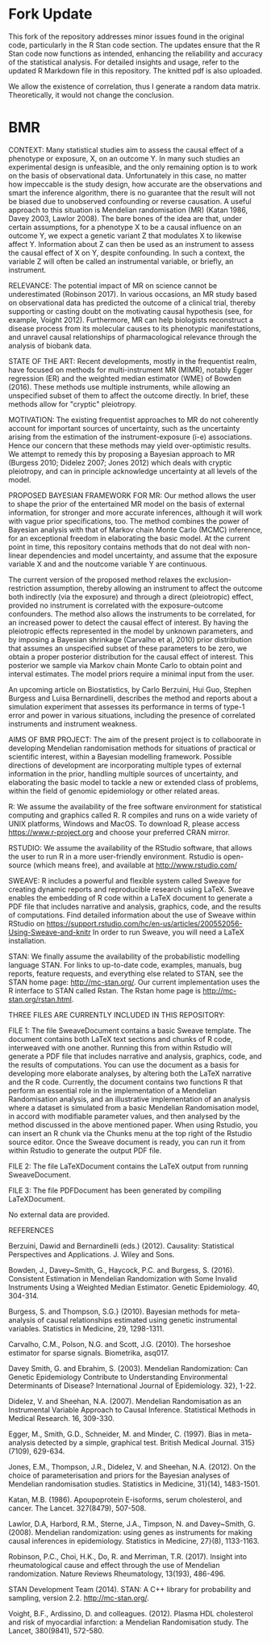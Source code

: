 # Fork Update

This fork of the repository addresses minor issues found in the original code, particularly in the R Stan code section. The updates ensure that the R Stan code now functions as intended, enhancing the reliability and accuracy of the statistical analysis. For detailed insights and usage, refer to the updated R Markdown file in this repository. The knitted pdf is also uploaded.

We allow the existence of correlation, thus I generate a random data matrix. Theoretically, it would not change the conclusion.

# BMR
CONTEXT: Many statistical studies aim to assess the causal effect of a phenotype or exposure, X, on an outcome Y. In many such studies
an experimental design is unfeasible, and the only remaining option is to work on the basis of observational data. Unfortunately in
this case, no matter how impeccable is the study design, how accurate are the observations and smart the inference algorithm, there
is no guarantee that the result will not be biased due to unobserved confounding or reverse causation. A useful approach to this 
situation is Mendelian randomisation (MR) (Katan 1986, Davey 2003, Lawlor 2008). The bare bones of the idea are that, under
certain assumptions, for a  phenotype X to be a causal influence on an outcome Y, we expect a genetic variant Z that modulates 
X to likewise affect Y.  Information about Z can then be used as an instrument to assess the causal effect of X on Y, despite confounding.
In such a context, the variable Z will often be called an instrumental variable, or briefly, an instrument.

RELEVANCE: The potential impact of MR on science cannot be underestimated (Robinson 2017). In various occasions, an MR study based on
observational data has predicted the outcome  of a clinical trial, thereby supporting or casting doubt on  the motivating causal
hypothesis (see, for example, Voight 2012). Furthermore, MR can help biologists reconstruct a disease process from its molecular 
causes to its phenotypic manifestations, and unravel causal relationships of pharmacological relevance through the analysis of 
biobank data.

STATE OF THE ART: Recent developments, mostly in the frequentist realm, have focused on methods for multi-instrument MR (MIMR),
notably Egger regression (ER) and the weighted median estimator (WME) of Bowden (2016). These methods use multiple instruments,
while allowing an unspecified subset of them to affect the outcome directly. In brief, these methods allow for "cryptic" pleiotropy.

MOTIVATION: The existing frequentist approaches to MR do not coherently account for important sources of uncertainty, such as the
uncertainty arising from the estimation of the instrument-exposure (i-e) associations. Hence our concern that these methods may 
yield over-optimistic results. We attempt to remedy this by proposing a Bayesian approach to MR (Burgess 2010; Didelez 2007;
Jones 2012) which deals with cryptic pleiotropy, and can in principle acknowledge uncertainty at all levels of the model. 

PROPOSED BAYESIAN FRAMEWORK FOR MR: Our method allows the user to shape the prior of the entertained MR model on the basis of 
external information, for stronger and more  accurate inferences, although it will work with vague prior specifications, too. 
The method combines the power of Bayesian analysis with  that of Markov chain Monte Carlo (MCMC) inference, for an exceptional 
freedom in elaborating the  basic model. At the current point in time, this repository contains methods that do not deal with 
non-linear dependencies and  model uncertainty, and assume that the exposure variable X and and the noutcome variable Y are 
continuous.

The current version of the proposed method relaxes the  exclusion-restriction assumption, thereby allowing an instrument to affect 
the outcome both indirectly (via the exposure) and through a direct (pleiotropic) effect, provided no instrument is correlated with
the exposure-outcome confounders. The method also allows the instruments to be correlated, for an increased  power to  detect the
causal effect of interest. By having the pleiotropic effects represented in the model by unknown parameters, and by imposing a 
Bayesian shrinkage (Carvalho et al, 2010) prior distribution that assumes an  unspecified subset of these parameters to be zero, we 
obtain a proper posterior distribution  for the causal effect of interest.  This posterior we sample via  Markov chain Monte Carlo 
to obtain point and interval  estimates. The model priors require a  minimal input from  the user. 

An upcoming article on Biostatistics, by Carlo Berzuini, Hui Guo, Stephen Burgess and Luisa Bernardinelli, describes the method 
and reports about a simulation experiment that assesses its performance in terms of type-1 error and power in various
situations, including the presence of correlated instruments and instrument weakness. 

AIMS OF BMR PROJECT: The aim of the present project is to collaboorate in developing  Mendelian randomisation methods for 
situations of practical or scientific interest, within a Bayesian modelling framework. Possible directions of development 
are incorporating multiple  types of external information in the prior, handling multiple sources of uncertainty, and 
elaborating the basic model to tackle a new or extended class of problems, within the field of genomic epidemiology or other 
related areas.

R: We assume the availability of the free software environment for statistical computing and graphics called R. R compiles and
runs on a wide variety of UNIX platforms, Windows and MacOS. To download R, please access https://www.r-project.org and choose 
your  preferred CRAN mirror.

RSTUDIO: We assume the availability of the RStudio software, that allows the user to run R in a more user-friendly environment.
Rstudio is open-source (which means free), and available at http://www.rstudio.com/

SWEAVE: R includes a powerful and flexible system called Sweave for creating dynamic reports and reproducible research using LaTeX.
Sweave enables the embedding of R code within a LaTeX document to generate a PDF file that includes narrative and analysis, 
graphics, code, and the results of computations. Find detailed information about the use of Sweave within RStudio on
https://support.rstudio.com/hc/en-us/articles/200552056-Using-Sweave-and-knitr In order to run Sweave, you will need a LaTeX
installation.

STAN: We finally assume the availability of the  probabilistic modelling language STAN. For links to up-to-date code, examples, manuals, 
bug reports, feature requests, and  everything else related to  STAN, see the STAN home page: http://mc-stan.org/. Our current
implementation uses the R interface  to STAN called Rstan. The Rstan home page is http://mc-stan.org/rstan.html.


THREE FILES ARE CURRENTLY INCLUDED IN THIS REPOSITORY:

FILE 1: The file SweaveDocument contains a basic Sweave template. The document contains both LaTeX text sections and chunks of R 
code, interweaved  with one another. Running this from within Rstudio will generate a PDF file that includes narrative and 
analysis, graphics, code,  and the results of computations. You can use the document as a basis for developing more elaborate analyses,
by altering both the  LaTeX narrative and the  R code. Currently, the document contains two functions R that perform an essential role
in the implementation  of a Mendelian Randomisation analysis, and an illustrative implementation of an analysis where a dataset is
simulated from a basic Mendelian Randomisation model, in accord with modifiable parameter values, and then analysed by the method
discussed in the above mentioned paper. When using Rstudio, you can insert an R chunk via the Chunks menu at the top right of the 
Rstudio source editor. Once the Sweave document is ready, you can run it from within Rstudio to generate the output PDF file.

FILE 2: The file LaTeXDocument contains the LaTeX output from running SweaveDocument.

FILE 3: The file PDFDocument has been generated by compiling LaTeXDocument.

No external data are provided.

REFERENCES

Berzuini, Dawid and Bernardinelli (eds.) (2012). Causality: Statistical Perspectives and Applications. J. Wiley and Sons.

Bowden, J., Davey~Smith, G., Haycock, P.C. and Burgess, S. (2016). Consistent Estimation in Mendelian Randomization with Some 
Invalid Instruments Using a Weighted Median Estimator. Genetic Epidemiology. 40, 304-314.

Burgess, S. and Thompson, S.G.} (2010). Bayesian methods for meta-analysis of causal relationships estimated
using genetic instrumental variables. Statistics in Medicine, 29, 1298-1311.

Carvalho, C.M., Polson, N.G. and Scott, J.G. (2010). The horseshoe estimator for sparse signals. Biometrika, asq017.

Davey Smith, G. and Ebrahim, S. (2003). Mendelian Randomization: Can Genetic Epidemiology Contribute to Understanding
Environmental Determinants of Disease? International Journal of Epidemiology. 32}, 1-22.

Didelez, V. and Sheehan, N.A. (2007). Mendelian Randomisation as an Instrumental Variable Approach to
Causal Inference. Statistical Methods in Medical Research. 16, 309-330.

Egger, M., Smith, G.D., Schneider, M. and Minder, C. (1997). Bias in meta-analysis detected by a simple, graphical 
test. British Medical Journal. 315}(7109), 629-634.

Jones, E.M., Thompson, J.R., Didelez, V. and Sheehan, N.A. (2012). On the choice of parameterisation and priors for 
the Bayesian analyses of Mendelian randomisation studies. Statistics in Medicine, 31}(14), 1483-1501.

Katan, M.B. (1986). Apoupoprotein E-isoforms, serum cholesterol, and cancer. The Lancet. 327(8479), 507-508.

Lawlor, D.A, Harbord, R.M., Sterne, J.A., Timpson, N. and Davey~Smith, G. (2008). Mendelian randomization: using 
genes as instruments for making causal inferences in epidemiology. Statistics in Medicine, 27}(8), 1133-1163.

Robinson, P.C., Choi, H.K., Do, R. and Merriman, T.R. (2017). Insight into rheumatological cause and effect 
through the use of Mendelian randomization. Nature Reviews Rheumatology, 13(193), 486-496.

STAN Development Team (2014). STAN: A C++ library for probability and sampling, version 2.2. http://mc-stan.org/.

Voight, B.F., Ardissino, D. and colleagues. (2012). Plasma HDL cholesterol and risk of myocardial infarction: 
a Mendelian Randomisation study. The Lancet, 380(9841), 572-580.






